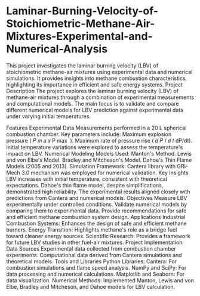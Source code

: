 # Laminar-Burning-Velocity-of-Stoichiometric-Methane-Air-Mixtures-Experimental-and-Numerical-Analysis
This project investigates the laminar burning velocity (LBV) of stoichiometric methane-air mixtures using experimental data and numerical simulations. It provides insights into methane combustion characteristics, highlighting its importance in efficient and safe energy systems.
Project Description
The project explores the laminar burning velocity (LBV) of methane-air mixtures through a combination of experimental measurements and computational models. The main focus is to validate and compare different numerical models for LBV prediction against experimental data under varying initial temperatures.

Features
Experimental Data
Measurements performed in a 20 L spherical combustion chamber.
Key parameters include:
Maximum explosion pressure (
𝑃
𝑚
𝑎
𝑥
P 
max
​
 ).
Maximum rate of pressure rise (
𝑑
𝑃
/
𝑑
𝑡
dP/dt).
Initial temperature variations were explored to assess the temperature's impact on LBV.
Numerical Modeling
Models Used:
Manton's Method.
Lewis and von Elbe's Model.
Bradley and Mitcheson's Model.
Dahoe's Thin Flame Models (2005 and 2013).
Simulation Framework:
Cantera library with GRI-Mech 3.0 mechanism was employed for numerical validation.
Key Insights
LBV increases with initial temperature, consistent with theoretical expectations.
Dahoe's thin flame model, despite simplifications, demonstrated high reliability.
The experimental results aligned closely with predictions from Cantera and numerical models.
Objectives
Measure LBV experimentally under controlled conditions.
Validate numerical models by comparing them to experimental data.
Provide recommendations for safe and efficient methane combustion system design.
Applications
Industrial Combustion Systems:
Enhances the design of safe and efficient methane burners.
Energy Transition:
Highlights methane's role as a bridge fuel toward cleaner energy sources.
Scientific Research:
Provides a framework for future LBV studies in other fuel-air mixtures.
Project Implementation
Data Sources
Experimental data collected from combustion chamber experiments.
Computational data derived from Cantera simulations and theoretical models.
Tools and Libraries
Python Libraries:
Cantera: For combustion simulations and flame speed analysis.
NumPy and SciPy: For data processing and numerical calculations.
Matplotlib and Seaborn: For data visualization.
Numerical Methods:
Implemented Manton, Lewis and von Elbe, Bradley and Mitcheson, and Dahoe models for LBV calculation.
